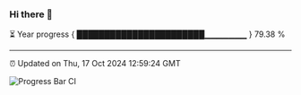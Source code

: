 ### Hi there 👋

⏳ Year progress { ███████████████████████▁▁▁▁▁▁▁ } 79.38 %

---

⏰ Updated on Thu, 17 Oct 2024 12:59:24 GMT

![Progress Bar CI](https://github.com/IshwaranRudhara/GIT-ACTION/workflows/Progress%20Bar%20CI/badge.svg)
